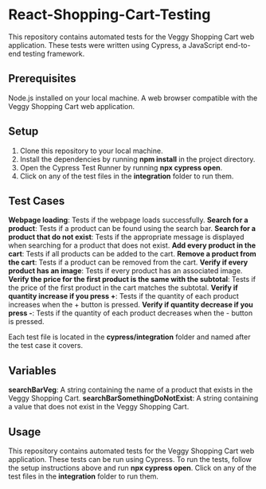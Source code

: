 # React-Shopping-Cart-Testing

This repository contains automated tests for the Veggy Shopping Cart web application. These tests were written using Cypress, a JavaScript end-to-end testing framework.

## Prerequisites

Node.js installed on your local machine.
A web browser compatible with the Veggy Shopping Cart web application.

## Setup

1. Clone this repository to your local machine.
2. Install the dependencies by running **npm install** in the project directory.
3. Open the Cypress Test Runner by running **npx cypress open**.
4. Click on any of the test files in the **integration** folder to run them.

## Test Cases

**Webpage loading**: Tests if the webpage loads successfully.
**Search for a product**: Tests if a product can be found using the search bar.
**Search for a product that do not exist**: Tests if the appropriate message is displayed when searching for a product that does not exist.
**Add every product in the cart**: Tests if all products can be added to the cart.
**Remove a product from the cart**: Tests if a product can be removed from the cart.
**Verify if every product has an image**: Tests if every product has an associated image.
**Verify the price for the first product is the same with the subtotal**: Tests if the price of the first product in the cart matches the subtotal.
**Verify if quantity increase if you press +**: Tests if the quantity of each product increases when the + button is pressed.
**Verify if quantity decrease if you press -**: Tests if the quantity of each product decreases when the - button is pressed.

Each test file is located in the **cypress/integration** folder and named after the test case it covers.

## Variables

**searchBarVeg**: A string containing the name of a product that exists in the Veggy Shopping Cart.
**searchBarSomethingDoNotExist**: A string containing a value that does not exist in the Veggy Shopping Cart.

## Usage

This repository contains automated tests for the Veggy Shopping Cart web application. These tests can be run using Cypress. To run the tests, follow the setup instructions above and run **npx cypress open**. Click on any of the test files in the **integration** folder to run them.
